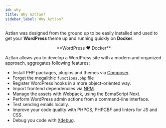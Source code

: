 ```yaml
---
id: why
title: Why Aztlan?
sidebar_label: Why Aztlan?
---
```


Aztlan was designed from the ground up to be easily installed and used to get your **WordPress** theme up and running quickly on **Docker**.

<center>**WordPress ❤ Docker**</center>

Aztlan allows you to develop a WordPress site with a modern and organized approach, aggregates following features:

 - Install PHP packages, plugins and themes via [Composer](https://getcomposer.org/).
 - Forget the megalithic `functions.php` file
 - Register WordPress hooks in a more object-oriented way.
 - Import frontend dependencies via [NPM](https://www.npmjs.com/).
 - Manage the assets with Webpack, using the EcmaScript Next.
 - Perform WordPress admin actions from a command-line interface.
 - Test sending emails locally.
 - Improve your code quality with PHPCS, PHPCBF and linters for JS and CSS.
 - Debug you code with [Xdebug](https://xdebug.org/).
